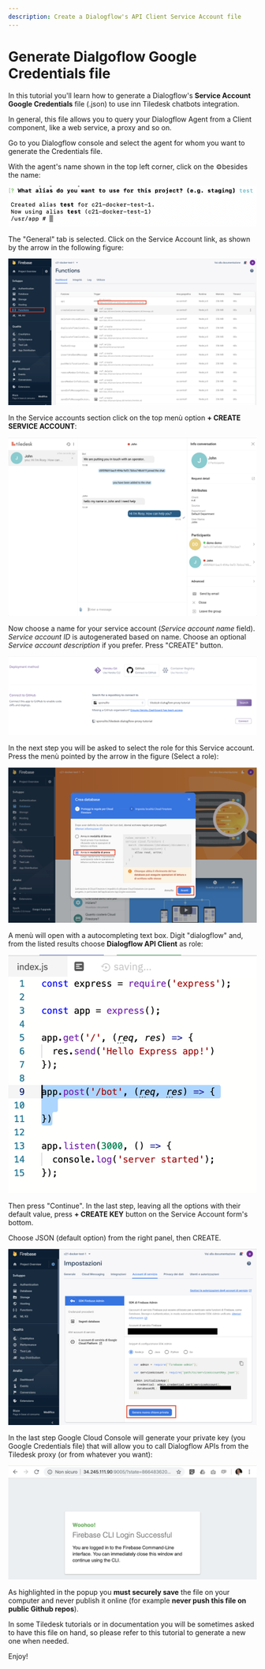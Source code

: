 ```yaml
---
description: Create a Dialogflow's API Client Service Account file
---
```


# Generate Dialgoflow Google Credentials file

In this tutorial you'll learn how to generate a Dialogflow's **Service Account** **Google Credentials** file \(.json\) to use inn Tiledesk chatbots integration.

In general, this file allows you to query your Dialogflow Agent from a Client component, like a web service, a proxy and so on.

Go to you Dialogflow console and select the agent for whom you want to generate the Credentials file.

With the agent's name shown in the top left corner, click on the ⚙︎besides the name:

![](../../.gitbook/assets/image%20%2813%29.png)



The "General" tab is selected. Click on the Service Account link, as shown by the arrow in the following figure:

![](../../.gitbook/assets/image%20%284%29.png)

In the Service accounts section click on the top menù option **+ CREATE SERVICE ACCOUNT**:

![](../../.gitbook/assets/image%20%2874%29.png)

Now choose a name for your service account \(_Service account name_ field\). _Service account ID_ is autogenerated based on name. Choose an optional _Service account description_ if you prefer. Press "CREATE" button.

![](../../.gitbook/assets/image%20%2883%29.png)

In the next step you will be asked to select the role for this Service account. Press the menù pointed by the arrow in the figure \(Select a role\):

![](../../.gitbook/assets/image%20%28110%29.png)

A menù will open with a autocompleting text box. Digit "dialogflow" and, from the listed results choose **Dialogflow API Client** as role:

![](../../.gitbook/assets/image%20%2884%29.png)

Then press "Continue". In the last step, leaving all the options with their default value, press **+ CREATE KEY** button on the Service Account form's bottom.

Choose JSON \(default option\) from the right panel, then CREATE.

![](../../.gitbook/assets/image%20%2868%29.png)

In the last step Google Cloud Console will generate your private key \(you Google Credentials file\) that will allow you to call Dialogflow APIs from the Tiledesk proxy \(or from whatever you want\):

![](../../.gitbook/assets/image%20%2828%29.png)

As highlighted in the popup you **must securely save** the file on your computer and never publish it online \(for example **never push this file on public Github repos**\).

In some Tiledesk tutorials or in documentation you will be sometimes asked to have this file on hand, so please refer to this tutorial to generate a new one when needed.

Enjoy!



